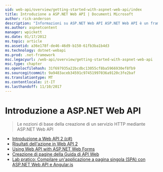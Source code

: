 ```yaml
---
uid: web-api/overview/getting-started-with-aspnet-web-api/index
title: Introduzione a ASP.NET Web API | Documenti Microsoft
author: rick-anderson
description: "Informazioni su ASP.NET Web API ASP.NET Web API è un framework che rende più semplice compilare servizi HTTP in grado di raggiungono una vasta gamma di client, inclusi i browser..."
ms.author: aspnetcontent
manager: wpickett
ms.date: 01/17/2012
ms.topic: article
ms.assetid: a36e178f-de46-46d9-b150-61fb3ba1b4d3
ms.technology: dotnet-webapi
ms.prod: .net-framework
msc.legacyurl: /web-api/overview/getting-started-with-aspnet-web-api
msc.type: chapter
ms.openlocfilehash: 31f697935a22bcdbc13055cf8ba5966930ef8fb9
ms.sourcegitcommit: 9a9483aceb34591c97451997036a9120c3fe2baf
ms.translationtype: MT
ms.contentlocale: it-IT
ms.lasthandoff: 11/10/2017
---
```

<a name="getting-started-with-aspnet-web-api"></a>Introduzione a ASP.NET Web API
====================
> Le nozioni di base della creazione di un servizio HTTP mediante ASP.NET Web API


- [Introduzione a Web API 2 (c#)](tutorial-your-first-web-api.md)
- [Risultati dell'azione in Web API 2](action-results.md)
- [Using Web API with ASP.NET Web Forms](using-web-api-with-aspnet-web-forms.md)
- [Creazione di pagine della Guida di API Web](creating-api-help-pages.md)
- [Lab pratico: Compilare un'applicazione a pagina singola (SPA) con ASP.NET Web API e Angular.js](build-a-single-page-application-spa-with-aspnet-web-api-and-angularjs.md)
